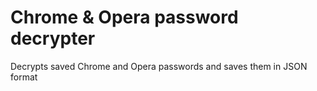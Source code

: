 # Chrome & Opera password decrypter
Decrypts saved Chrome and Opera passwords and saves them in JSON format
